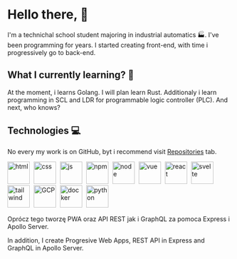 # Hello there, 👋

I'm a technichal school student majoring in industrial automatics 🏭. I've been programming for years. I started creating front-end, with time i progressively go to back-end.

## What I currently learning? 📖

At the moment, i learns Golang. I will plan learn Rust. Additionaly i learn programming in SCL and LDR for programmable logic controller (PLC). And next, who knows?

## Technologies 💻

No every my work is on GitHub, byt i recommend visit [Repositories](https://github.com/jakubrekowski?tab=repositories) tab.

<img src="https://img.icons8.com/color/2x/html-5.png" style="
  width: 50px;
  height: 50px;
  margin-right: 5px
" alt="html">
<img src="https://img.icons8.com/color/2x/css3.png" style="
  width: 50px;
  height: 50px;
  margin-right: 5px
" alt="css">
<img src="https://img.icons8.com/color/2x/javascript.png" style="
  width: 50px;
  height: 50px;
  margin-right: 5px
" alt="js">
<img src="https://img.icons8.com/color/2x/npm.png" style="
  width: 50px;
  height: 50px;
  margin-right: 5px
" alt="npm">
<img src="https://img.icons8.com/color/2x/nodejs.png" style="
  width: 50px;
  height: 50px;
  margin-right: 5px
" alt="node">
<img src="https://img.icons8.com/color/2x/vue-js.png" style="
  width: 50px;
  height: 50px;
  margin-right: 5px
" alt="vue">
<img src="https://img.icons8.com/color/2x/react-native.png" style="
  width: 50px;
  height: 50px;
  margin-right: 5px
" alt="react">
<img src="https://upload.wikimedia.org/wikipedia/commons/thumb/1/1b/Svelte_Logo.svg/1200px-Svelte_Logo.svg.png" style="
  height: 50px;
  margin-right: 5px
" alt="svelte">
<img src="https://upload.wikimedia.org/wikipedia/commons/thumb/d/d5/Tailwind_CSS_Logo.svg/600px-Tailwind_CSS_Logo.svg.png" style="
  width: 50px;
  height: 50px;
  margin-right: 5px
" alt="tailwind">
<img src="https://img.icons8.com/color/2x/google-cloud.png" style="
  width: 50px;
  height: 50px;
  margin-right: 5px
" alt="GCP">
<img src="https://img.icons8.com/color/2x/docker.png" style="
  width: 50px;
  height: 50px;
  margin-right: 5px
" alt="docker">
<img src="https://img.icons8.com/color/2x/python.png" style="
  width: 50px;
  height: 50px;
  margin-right: 5px
" alt="python">

Oprócz tego tworzę PWA oraz API REST jak i GraphQL za pomoca Express i Apollo Server.

In addition, I create Progresive Web Apps, REST API in Express and GraphQL in Apollo Server.
